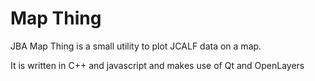 # Map Thing

JBA Map Thing is a small utility to plot JCALF data on a map.

It is written in C++ and javascript and makes use of Qt and OpenLayers